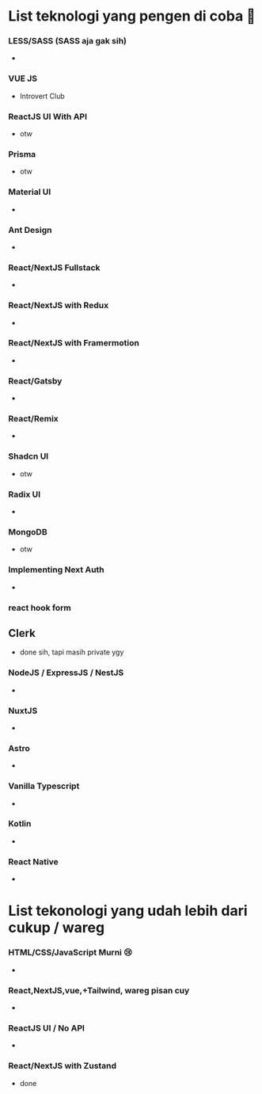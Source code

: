 # List teknologi yang pengen di coba 🤠

### LESS/SASS (SASS aja gak sih)
-

### VUE JS
- Introvert Club

### ReactJS UI With API
- otw

### Prisma
- otw

### Material UI
-

### Ant Design
-

### React/NextJS Fullstack
-

### React/NextJS with Redux 
- 

### React/NextJS with Framermotion
-

### React/Gatsby
-

### React/Remix
-

### Shadcn UI
- otw

### Radix UI
-

### MongoDB
- otw

### Implementing Next Auth
-

### react hook form


## Clerk
- done sih, tapi masih private ygy

### NodeJS / ExpressJS / NestJS
-

### NuxtJS
-

### Astro
-

### Vanilla Typescript
-

### Kotlin
-

### React Native
-


# List tekonologi yang udah lebih dari cukup / wareg

### HTML/CSS/JavaScript Murni 😢
-

### React,NextJS,vue,+Tailwind, wareg pisan cuy
-

### ReactJS UI / No API
-

### React/NextJS with Zustand
- done
